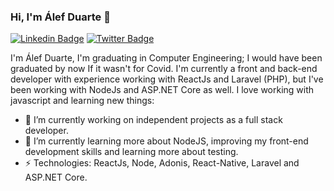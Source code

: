 ### Hi, I'm Álef Duarte 👋

[![Linkedin Badge](https://img.shields.io/badge/-alef--duarte-222222?style=flat-square&logo=Linkedin&logoColor=white&link=https://www.linkedin.com/in/alef-duarte/)](https://www.linkedin.com/in/alef-duarte/)
[![Twitter Badge](https://img.shields.io/badge/-alef__gduarte-222222?style=flat-square&logo=Twitter&logoColor=white&link=https://twitter.com/alef_gduarte/)](https://twitter.com/alef_gduarte)

I'm Álef Duarte, I'm graduating in Computer Engineering; I would have been graduated by now If it wasn't for Covid. I'm currently a front and back-end developer with experience working with ReactJs and Laravel (PHP), but I've been working with NodeJs and ASP.NET Core as well. I love working with javascript and learning new things:

- 🔭 I’m currently working on independent projects as a full stack developer.
- 🌱 I’m currently learning more about NodeJS, improving my front-end development skills and learning more about testing.
- ⚡ Technologies: ReactJs, Node, Adonis, React-Native, Laravel and ASP.NET Core.

